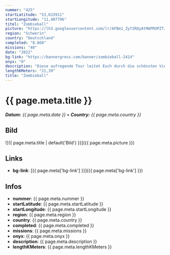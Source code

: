 ```yaml
---
nummer: "425"
startLatitude: "53,633911"
startLongitude: "11,407796"
titel: "Zombieball"
picture: "https://lh3.googleusercontent.com/lr/AFBm1_ZyY2RQyAtMAPROPZTJQsLaKq3NvjS2cU3ErL6WcbXX-ydhQtK0jjteG39fR1xVBpjTrN_FKyMd2qe8VkAJbn-aFXRpPQWKU9pQj0iQ19WlqsVBIOaQNitvIiA5H2Ogev-xIpXmLHHD5yuk6uXUwO7Q9Hj_qX3C_93jgUnYRehZ5i1fSrEubwtkCvD_LWuc_VUsKLycIZqNCHCo8Fr1qUvP1gBnBU-UsvPHNP-2tdqrF_fezyxa-xWuNV-F-zzhPFwsT2peHf_zatmi7DEa1yoKzCCQhaOxg35B24u_1f3FqZdJggWIHs1Itq2L_3lBguocqFqfTcKq6gAeqop8z0HIKYuoXzCx7XhzasFElYDAJKez5-mAtcWGhUrf_oJJl67OdOluAxDmB5jmyUW5GPtIfAHFLdDMeI_LlBdrCYrAI_l9l9g62HKXkfd6A_7UjuAelXnVBFwz1wdFNxb4UV6JXs-isHKVJZVxOAMjbY_CIX7OSo03a6-QGpOFp8hTaWXkyDyC68JZiKB7ncT9vT-j9D2wsAH4IJ2mFspZEEvZpfFntmPWLEWkUpNfffqONCytrk4XLNW9Zd1Jsa0O3GX58iPcoxhqtzlJ_7KBb88UuHLfZtpfGR223szQUR4zAWVNaClVMSbOFcIDfwer2MolsnjRq-f3USv26mm1b-mCx_z-C19o5fQ-IohyuwN9JqXU-amME7CJ2xy3x45qumTlZkieJ2blT8T2wKtMPp_x5thGrMwb4kVFRAfOXs9OotAgTCHTozDceng1dRhs2ZTPLBN3LWsq4wigr4Lvbbz3FBmEPqs_4QCYYMJ2g3iunPQWBaOi7Qa_RthuAFqQtaPF6YieYRxFAvz5TP444c4PRMbgAAwimkLzQYDh5vLlhFlYB9w6"
region: "Schwerin"
country: "Deutschland"
completed: "8.868"
missions: "48"
date: "2022"
bg-link: "https://bannergress.com/banner/zombieball-2414"
onyx: "0"
description: "Diese aufregende Tour leitet Euch durch die schönsten Viertel in Schwerin. Findet die besten Pubs, macht eindrucksvolle Bilder und nehmt ein wahres Abenteuer mit nach Hause."
lengthKMeters: "21,39"
title: "Zombieball"
---
```


# {{ page.meta.title }}
_**Datum:** {{ page.meta.date }} • **Country:** {{ page.meta.country }}_

## Bild
![{{ page.meta.title | default('Bild') }}]({{ page.meta.picture }})

## Links
- **bg-link**: [{{ page.meta['bg-link'] }}]({{ page.meta['bg-link'] }})

## Infos
- **nummer**: {{ page.meta.nummer }}
- **startLatitude**: {{ page.meta.startLatitude }}
- **startLongitude**: {{ page.meta.startLongitude }}
- **region**: {{ page.meta.region }}
- **country**: {{ page.meta.country }}
- **completed**: {{ page.meta.completed }}
- **missions**: {{ page.meta.missions }}
- **onyx**: {{ page.meta.onyx }}
- **description**: {{ page.meta.description }}
- **lengthKMeters**: {{ page.meta.lengthKMeters }}


